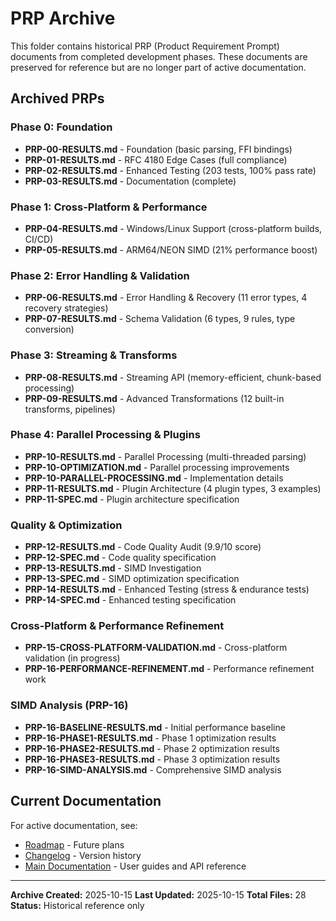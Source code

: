 # PRP Archive

This folder contains historical PRP (Product Requirement Prompt) documents from completed development phases. These documents are preserved for reference but are no longer part of active documentation.

## Archived PRPs

### Phase 0: Foundation
- **PRP-00-RESULTS.md** - Foundation (basic parsing, FFI bindings)
- **PRP-01-RESULTS.md** - RFC 4180 Edge Cases (full compliance)
- **PRP-02-RESULTS.md** - Enhanced Testing (203 tests, 100% pass rate)
- **PRP-03-RESULTS.md** - Documentation (complete)

### Phase 1: Cross-Platform & Performance
- **PRP-04-RESULTS.md** - Windows/Linux Support (cross-platform builds, CI/CD)
- **PRP-05-RESULTS.md** - ARM64/NEON SIMD (21% performance boost)

### Phase 2: Error Handling & Validation
- **PRP-06-RESULTS.md** - Error Handling & Recovery (11 error types, 4 recovery strategies)
- **PRP-07-RESULTS.md** - Schema Validation (6 types, 9 rules, type conversion)

### Phase 3: Streaming & Transforms
- **PRP-08-RESULTS.md** - Streaming API (memory-efficient, chunk-based processing)
- **PRP-09-RESULTS.md** - Advanced Transformations (12 built-in transforms, pipelines)

### Phase 4: Parallel Processing & Plugins
- **PRP-10-RESULTS.md** - Parallel Processing (multi-threaded parsing)
- **PRP-10-OPTIMIZATION.md** - Parallel processing improvements
- **PRP-10-PARALLEL-PROCESSING.md** - Implementation details
- **PRP-11-RESULTS.md** - Plugin Architecture (4 plugin types, 3 examples)
- **PRP-11-SPEC.md** - Plugin architecture specification

### Quality & Optimization
- **PRP-12-RESULTS.md** - Code Quality Audit (9.9/10 score)
- **PRP-12-SPEC.md** - Code quality specification
- **PRP-13-RESULTS.md** - SIMD Investigation
- **PRP-13-SPEC.md** - SIMD optimization specification
- **PRP-14-RESULTS.md** - Enhanced Testing (stress & endurance tests)
- **PRP-14-SPEC.md** - Enhanced testing specification

### Cross-Platform & Performance Refinement
- **PRP-15-CROSS-PLATFORM-VALIDATION.md** - Cross-platform validation (in progress)
- **PRP-16-PERFORMANCE-REFINEMENT.md** - Performance refinement work

### SIMD Analysis (PRP-16)
- **PRP-16-BASELINE-RESULTS.md** - Initial performance baseline
- **PRP-16-PHASE1-RESULTS.md** - Phase 1 optimization results
- **PRP-16-PHASE2-RESULTS.md** - Phase 2 optimization results
- **PRP-16-PHASE3-RESULTS.md** - Phase 3 optimization results
- **PRP-16-SIMD-ANALYSIS.md** - Comprehensive SIMD analysis

## Current Documentation

For active documentation, see:
- [Roadmap](../roadmap.md) - Future plans
- [Changelog](../changelog.md) - Version history
- [Main Documentation](../../) - User guides and API reference

---

**Archive Created:** 2025-10-15
**Last Updated:** 2025-10-15
**Total Files:** 28
**Status:** Historical reference only
